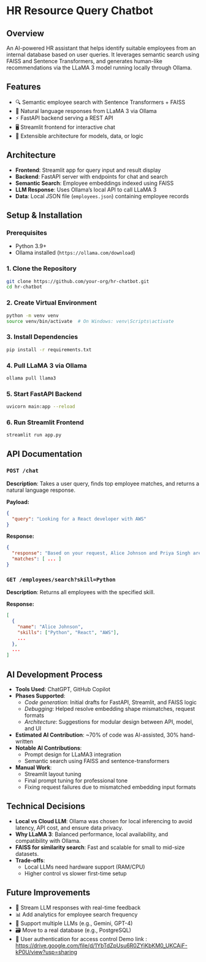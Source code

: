 
# HR Resource Query Chatbot

## Overview
An AI-powered HR assistant that helps identify suitable employees from an internal database based on user queries. It leverages semantic search using FAISS and Sentence Transformers, and generates human-like recommendations via the LLaMA 3 model running locally through Ollama.

## Features
- 🔍 Semantic employee search with Sentence Transformers + FAISS
- 🤖 Natural language responses from LLaMA 3 via Ollama
- ⚡ FastAPI backend serving a REST API
- 🖥️ Streamlit frontend for interactive chat
- 🧩 Extensible architecture for models, data, or logic

## Architecture
- **Frontend**: Streamlit app for query input and result display
- **Backend**: FastAPI server with endpoints for chat and search
- **Semantic Search**: Employee embeddings indexed using FAISS
- **LLM Response**: Uses Ollama’s local API to call LLaMA 3
- **Data**: Local JSON file (`employees.json`) containing employee records

## Setup & Installation

### Prerequisites
- Python 3.9+
- Ollama installed (`https://ollama.com/download`)

### 1. Clone the Repository
```bash
git clone https://github.com/your-org/hr-chatbot.git
cd hr-chatbot
```

### 2. Create Virtual Environment
```bash
python -m venv venv
source venv/bin/activate  # On Windows: venv\Scripts\activate
```

### 3. Install Dependencies
```bash
pip install -r requirements.txt
```

### 4. Pull LLaMA 3 via Ollama
```bash
ollama pull llama3
```

### 5. Start FastAPI Backend
```bash
uvicorn main:app --reload
```

### 6. Run Streamlit Frontend
```bash
streamlit run app.py
```

## API Documentation

### `POST /chat`
**Description**: Takes a user query, finds top employee matches, and returns a natural language response.

**Payload:**
```json
{
  "query": "Looking for a React developer with AWS"
}
```

**Response:**
```json
{
  "response": "Based on your request, Alice Johnson and Priya Singh are great fits...",
  "matches": [ ... ]
}
```

### `GET /employees/search?skill=Python`
**Description**: Returns all employees with the specified skill.

**Response:**
```json
[
  {
    "name": "Alice Johnson",
    "skills": ["Python", "React", "AWS"],
    ...
  },
  ...
]
```

## AI Development Process

- **Tools Used**: ChatGPT, GitHub Copilot
- **Phases Supported**:
  - *Code generation*: Initial drafts for FastAPI, Streamlit, and FAISS logic
  - *Debugging*: Helped resolve embedding shape mismatches, request formats
  - *Architecture*: Suggestions for modular design between API, model, and UI
- **Estimated AI Contribution**: ~70% of code was AI-assisted, 30% hand-written
- **Notable AI Contributions**:
  - Prompt design for LLaMA3 integration
  - Semantic search using FAISS and sentence-transformers
- **Manual Work**:
  - Streamlit layout tuning
  - Final prompt tuning for professional tone
  - Fixing request failures due to mismatched embedding input formats

## Technical Decisions

- **Local vs Cloud LLM**: Ollama was chosen for local inferencing to avoid latency, API cost, and ensure data privacy.
- **Why LLaMA 3**: Balanced performance, local availability, and compatibility with Ollama.
- **FAISS for similarity search**: Fast and scalable for small to mid-size datasets.
- **Trade-offs**:
  - Local LLMs need hardware support (RAM/CPU)
  - Higher control vs slower first-time setup

## Future Improvements

- 🔄 Stream LLM responses with real-time feedback
- 📊 Add analytics for employee search frequency
- 🧠 Support multiple LLMs (e.g., Gemini, GPT-4)
- 🗃 Move to a real database (e.g., PostgreSQL)
- 🔐 User authentication for access control
Demo link : https://drive.google.com/file/d/1YbTdZpUsu6R0ZYiKbKM0_UKCAiF-kP0U/view?usp=sharing
